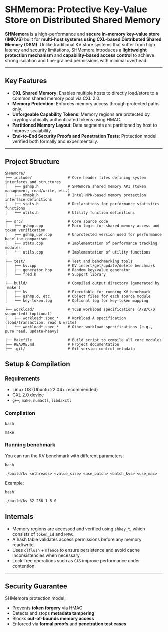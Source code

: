 # SHMemora: Protective Key-Value Store on Distributed Shared Memory

**SHMemora** is a high-performance and **secure in-memory key-value store (IMKVS)** built for **multi-host systems using CXL-based Distributed Shared Memory (DSM)**. Unlike traditional KV store systems that suffer from high latency and security limitations, SHMemora introduces a **lightweight protection mechanism** and **capability-based access control** to achieve strong isolation and fine-grained permissions with minimal overhead.

---

## Key Features

- **CXL Shared Memory**: Enables multiple hosts to directly load/store to a common shared memory pool via CXL 2.0.
- **Memory Protection**: Enforces memory access through protected paths only.
- **Unforgeable Capability Tokens**: Memory regions are protected by cryptographically authenticated tokens using HMAC. 
- **Partitioned Memory Layout**: Data segments are partitioned by host to improve scalability.
- **End-to-End Security Proofs and Penetration Tests**: Protection model verified both formally and experimentally.

---

## Project Structure

```
SHMemora/
├── include/                # Core header files defining system interfaces and structures
│   ├── gshmp.h             # SHMemora shared memory API (token management, read/write, etc.)
│   ├── mhmpk.h             # Intel MPK-based memory protection interface definitions
│   ├── stats.h             # Declarations for performance statistics functions
│   └── utils.h             # Utility function definitions

├── src/                    # Core source code
│   ├── gshmp.cpp           # Main logic for shared memory access and token verification
│   ├── gshmp_upr.cpp       # Unprotected version used for performance baseline comparison
│   ├── stats.cpp           # Implementation of performance tracking modules
│   └── utils.cpp           # Implementation of utility functions

├── test/                   # Test and benchmarking tools
│   ├── kv.cpp              # KV insert/get/update/delete benchmark
│   ├── generator.hpp       # Random key/value generator
│   └── fred.h              # Support library

├── build/                  # Compiled output directory (generated by `make`)
│   ├── kv                  # Executable for running KV benchmark
│   ├── gshmp.o, etc.       # Object files for each source module
│   └── key-token.log       # Optional log for key-token mapping

├── workload/               # YCSB workload specifications (A/B/C/D supported) (optional)
│   ├── workload*.spec_*    # Workload A specification (load/transaction: read & write)
│   └── workload*.spec_*    # Other workload specifications (e.g., pure read, update-heavy)

├── Makefile                # Build script to compile all core modules
├── README.md               # Project documentation
├── .git/                   # Git version control metadata

```

## Setup & Compilation

### Requirements

- Linux OS (Ubuntu 22.04+ recommended)
- CXL 2.0 device
- `g++`, `make`, `numactl`, `libdaxctl`

### Compilation

```
bash

make
```

### Running benchmark

You can run the KV benchmark with different parameters:

```
bash

./build/kv <nthreads> <value_size> <use_batch> <batch_kvs> <use_mac>
```

Example:

```
bash

./build/kv 32 256 1 5 0
```



## Internals

- Memory regions are accessed and verified using `shkey_t`, which consists of `token_id` and `HMAC`.
- A hash table validates access permissions before any memory read/write.
- Uses `clflush` + `mfence` to ensure persistence and avoid cache inconsistencies when necessary.
- Lock-free operations such as `CAS` improve performance under contention.

------

## Security Guarantee

SHMemora protection model:

- Prevents **token forgery** via HMAC
- Detects and stops **metadata tampering**
- Blocks **out-of-bounds memory access**
- Enforced via **formal proofs** and **penetration test cases**



